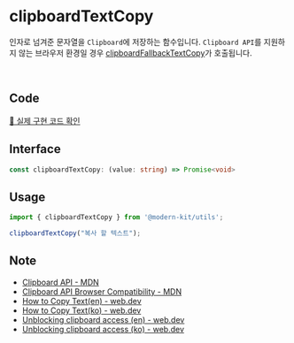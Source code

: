 # clipboardTextCopy

인자로 넘겨준 문자열을 `Clipboard`에 저장하는 함수입니다. `Clipboard API`를 지원하지 않는 브라우저 환경일 경우 [clipboardFallbackTextCopy](https://modern-agile-team.github.io/modern-kit/docs/utils/clipboard/clipboardFallbackTextCopy)가 호출됩니다.

<br />

## Code
[🔗 실제 구현 코드 확인](https://github.com/modern-agile-team/modern-kit/blob/main/packages/utils/src/clipboard/clipboardTextCopy/index.ts)

## Interface
```ts title="typescript"
const clipboardTextCopy: (value: string) => Promise<void>
```

## Usage
```ts title="typescript"
import { clipboardTextCopy } from '@modern-kit/utils';

clipboardTextCopy("복사 할 텍스트");
```

## Note
- [Clipboard API - MDN](https://developer.mozilla.org/en-US/docs/Web/API/Clipboard)
- [Clipboard API Browser Compatibility - MDN](https://developer.mozilla.org/en-US/docs/Web/API/Clipboard#browser_compatibility)
- [How to Copy Text(en) - web.dev](https://web.dev/patterns/clipboard/copy-text)
- [How to Copy Text(ko) - web.dev](https://web.dev/patterns/clipboard/copy-text?hl=ko)
- [Unblocking clipboard access (en) - web.dev](https://web.dev/articles/async-clipboard)
- [Unblocking clipboard access (ko) - web.dev](https://web.dev/articles/async-clipboard?hl=ko)